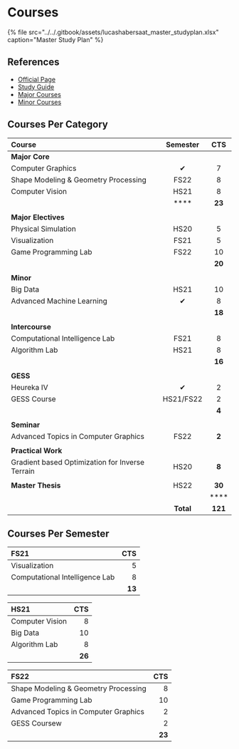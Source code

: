 # Courses

{% file src="../../.gitbook/assets/lucashabersaat\_master\_studyplan.xlsx" caption="Master Study Plan" %}

## References

* [Official Page](https://inf.ethz.ch/de/studium/master/master-cs-2020.html)
* [Study Guide](https://ethz.ch/content/dam/ethz/special-interest/infk/department/Images%20and%20Content/Studies/Master/CS/Study%20Guide_MSc_CS2020.pdf)
* [Major Courses](https://ethz.ch/content/dam/ethz/special-interest/infk/department/Images%20and%20Content/Studies/Master/CS/Long-term%20course%20catalog.pdf)
* [Minor Courses](https://ethz.ch/content/dam/ethz/special-interest/infk/department/Images%20and%20Content/Studies/Master/CS/Minors.pdf)

## Courses Per Category

| Course | Semester | CTS |
| :--- | :---: | :---: |
| **Major Core** |   |   |
| Computer Graphics | ✔ | 7 |
| Shape Modeling & Geometry Processing | FS22 | 8 |
| Computer Vision | HS21 | 8 |
|   |  **** | **23** |
|   |   |   |
| **Major Electives** |   |   |
| Physical Simulation | HS20 | 5 |
| Visualization | FS21 | 5 |
| Game Programming Lab | FS22 | 10 |
|   |   | **20** |
|   |   |   |
| **Minor** |   |   |
| Big Data | HS21 | 10 |
| Advanced Machine Learning | ✔ | 8 |
|   |   | **18** |
|   |   |   |
| **Intercourse** |   |   |
| Computational Intelligence Lab | FS21 | 8 |
| Algorithm Lab | HS21 | 8 |
|   |   | **16** |
|   |   |   |
| **GESS** |   |   |
| Heureka IV | ✔ | 2 |
| GESS Course | HS21/FS22 | 2 |
|   |   | **4** |
|   |   |   |
| **Seminar** |   |   |
| Advanced Topics in Computer Graphics | FS22 | **2** |
|   |   |   |
| **Practical Work** |   |   |
| Gradient based Optimization for Inverse Terrain | HS20 | **8** |
|   |   |   |
| **Master Thesis** | HS22 | **30** |
|   |   |  **** |
|   | **Total** | **121** |

## Courses Per Semester

| FS21 | CTS |
| :--- | ---: |
| Visualization | 5 |
| Computational Intelligence Lab | 8 |
|   | **13** |

| HS21 | CTS |
| :--- | ---: |
| Computer Vision | 8 |
| Big Data | 10 |
| Algorithm Lab | 8 |
|   | **26** |

| FS22 | CTS |
| :--- | ---: |
| Shape Modeling & Geometry Processing | 8 |
| Game Programming Lab | 10 |
| Advanced Topics in Computer Graphics | 2 |
| GESS Coursew | 2 |
|   | **23** |

